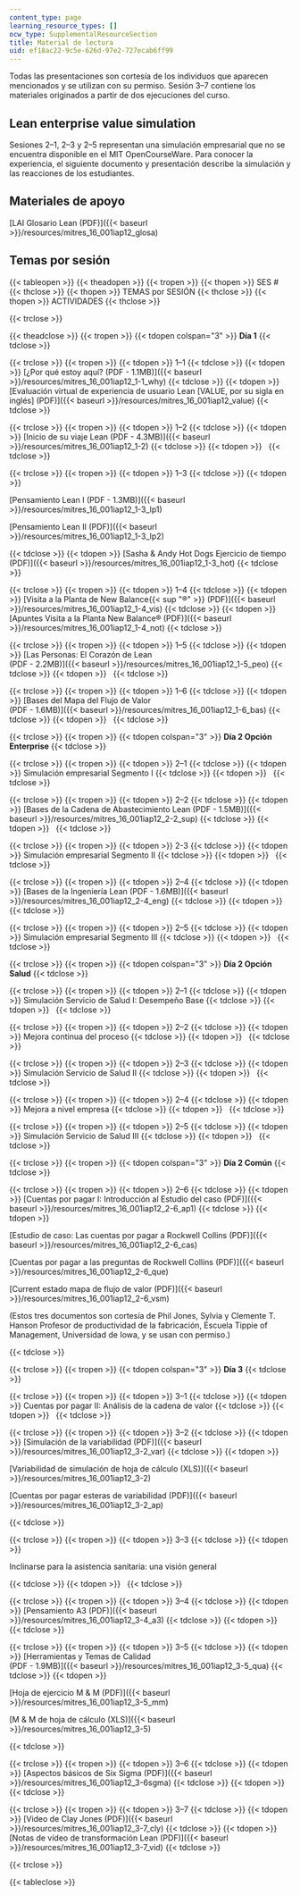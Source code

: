 ```yaml
---
content_type: page
learning_resource_types: []
ocw_type: SupplementalResourceSection
title: Material de lectura
uid: ef18ac22-9c5e-626d-97e2-727ecab6ff99
---
```


Todas las presentaciones son cortesía de los individuos que aparecen mencionados y se utilizan con su permiso. Sesión 3–7 contiene los materiales originados a partir de dos ejecuciones del curso.

Lean enterprise value simulation
--------------------------------

Sesiones 2–1, 2–3 y 2–5 representan una simulación empresarial que no se encuentra disponible en el MIT OpenCourseWare. Para conocer la experiencia, el siguiente documento y presentación describe la simulación y las reacciones de los estudiantes.

Materiales de apoyo
-------------------

[LAI Glosario Lean (PDF)]({{< baseurl >}}/resources/mitres_16_001iap12_glosa)

Temas por sesión
----------------

{{< tableopen >}}
{{< theadopen >}}
{{< tropen >}}
{{< thopen >}}
SES #
{{< thclose >}}
{{< thopen >}}
TEMAS por SESIÓN
{{< thclose >}}
{{< thopen >}}
ACTIVIDADES
{{< thclose >}}

{{< trclose >}}

{{< theadclose >}}
{{< tropen >}}
{{< tdopen colspan="3" >}}
**Día 1**
{{< tdclose >}}

{{< trclose >}}
{{< tropen >}}
{{< tdopen >}}
1–1
{{< tdclose >}}
{{< tdopen >}}
[¿Por qué estoy aquí? (PDF - 1.1MB)]({{< baseurl >}}/resources/mitres_16_001iap12_1-1_why)
{{< tdclose >}}
{{< tdopen >}}
[Evaluación virtual de experiencia de usuario Lean \[VALUE, por su sigla en inglés\] (PDF)]({{< baseurl >}}/resources/mitres_16_001iap12_value)
{{< tdclose >}}

{{< trclose >}}
{{< tropen >}}
{{< tdopen >}}
1–2
{{< tdclose >}}
{{< tdopen >}}
[Inicio de su viaje Lean (PDF - 4.3MB)]({{< baseurl >}}/resources/mitres_16_001iap12_1-2)
{{< tdclose >}}
{{< tdopen >}}
 
{{< tdclose >}}

{{< trclose >}}
{{< tropen >}}
{{< tdopen >}}
1–3
{{< tdclose >}}
{{< tdopen >}}


[Pensamiento Lean I (PDF - 1.3MB)]({{< baseurl >}}/resources/mitres_16_001iap12_1-3_lp1)

[Pensamiento Lean II (PDF)]({{< baseurl >}}/resources/mitres_16_001iap12_1-3_lp2)


{{< tdclose >}}
{{< tdopen >}}
[Sasha & Andy Hot Dogs Ejercicio de tiempo (PDF)]({{< baseurl >}}/resources/mitres_16_001iap12_1-3_hot)
{{< tdclose >}}

{{< trclose >}}
{{< tropen >}}
{{< tdopen >}}
1–4
{{< tdclose >}}
{{< tdopen >}}
[Visita a la Planta de New Balance{{< sup "®" >}} (PDF)]({{< baseurl >}}/resources/mitres_16_001iap12_1-4_vis)
{{< tdclose >}}
{{< tdopen >}}
[Apuntes Visita a la Planta New Balance® (PDF)]({{< baseurl >}}/resources/mitres_16_001iap12_1-4_not)
{{< tdclose >}}

{{< trclose >}}
{{< tropen >}}
{{< tdopen >}}
1–5
{{< tdclose >}}
{{< tdopen >}}
[Las Personas: El Corazón de Lean  
(PDF - 2.2MB)]({{< baseurl >}}/resources/mitres_16_001iap12_1-5_peo)
{{< tdclose >}}
{{< tdopen >}}
 
{{< tdclose >}}

{{< trclose >}}
{{< tropen >}}
{{< tdopen >}}
1–6
{{< tdclose >}}
{{< tdopen >}}
[Bases del Mapa del Flujo de Valor  
(PDF - 1.6MB)]({{< baseurl >}}/resources/mitres_16_001iap12_1-6_bas)
{{< tdclose >}}
{{< tdopen >}}
 
{{< tdclose >}}

{{< trclose >}}
{{< tropen >}}
{{< tdopen colspan="3" >}}
**Día 2 Opción Enterprise**
{{< tdclose >}}

{{< trclose >}}
{{< tropen >}}
{{< tdopen >}}
2–1
{{< tdclose >}}
{{< tdopen >}}
Simulación empresarial Segmento I
{{< tdclose >}}
{{< tdopen >}}
 
{{< tdclose >}}

{{< trclose >}}
{{< tropen >}}
{{< tdopen >}}
2–2
{{< tdclose >}}
{{< tdopen >}}
[Bases de la Cadena de Abastecimiento Lean (PDF - 1.5MB)]({{< baseurl >}}/resources/mitres_16_001iap12_2-2_sup)
{{< tdclose >}}
{{< tdopen >}}
 
{{< tdclose >}}

{{< trclose >}}
{{< tropen >}}
{{< tdopen >}}
2-3
{{< tdclose >}}
{{< tdopen >}}
Simulación empresarial Segmento II
{{< tdclose >}}
{{< tdopen >}}
 
{{< tdclose >}}

{{< trclose >}}
{{< tropen >}}
{{< tdopen >}}
2–4
{{< tdclose >}}
{{< tdopen >}}
[Bases de la Ingeniería Lean (PDF - 1.6MB)]({{< baseurl >}}/resources/mitres_16_001iap12_2-4_eng)
{{< tdclose >}}
{{< tdopen >}}
 
{{< tdclose >}}

{{< trclose >}}
{{< tropen >}}
{{< tdopen >}}
2–5
{{< tdclose >}}
{{< tdopen >}}
Simulación empresarial Segmento III
{{< tdclose >}}
{{< tdopen >}}
 
{{< tdclose >}}

{{< trclose >}}
{{< tropen >}}
{{< tdopen colspan="3" >}}
**Día 2 Opción Salud**
{{< tdclose >}}

{{< trclose >}}
{{< tropen >}}
{{< tdopen >}}
2–1
{{< tdclose >}}
{{< tdopen >}}
Simulación Servicio de Salud I: Desempeño Base
{{< tdclose >}}
{{< tdopen >}}
 
{{< tdclose >}}

{{< trclose >}}
{{< tropen >}}
{{< tdopen >}}
2–2
{{< tdclose >}}
{{< tdopen >}}
Mejora continua del proceso
{{< tdclose >}}
{{< tdopen >}}
 
{{< tdclose >}}

{{< trclose >}}
{{< tropen >}}
{{< tdopen >}}
2–3
{{< tdclose >}}
{{< tdopen >}}
Simulación Servicio de Salud II
{{< tdclose >}}
{{< tdopen >}}
 
{{< tdclose >}}

{{< trclose >}}
{{< tropen >}}
{{< tdopen >}}
2–4
{{< tdclose >}}
{{< tdopen >}}
Mejora a nivel empresa
{{< tdclose >}}
{{< tdopen >}}
 
{{< tdclose >}}

{{< trclose >}}
{{< tropen >}}
{{< tdopen >}}
2–5
{{< tdclose >}}
{{< tdopen >}}
Simulación Servicio de Salud III
{{< tdclose >}}
{{< tdopen >}}
 
{{< tdclose >}}

{{< trclose >}}
{{< tropen >}}
{{< tdopen colspan="3" >}}
**Día 2 Común**
{{< tdclose >}}

{{< trclose >}}
{{< tropen >}}
{{< tdopen >}}
2–6
{{< tdclose >}}
{{< tdopen >}}
[Cuentas por pagar I: Introducción al Estudio del caso (PDF)]({{< baseurl >}}/resources/mitres_16_001iap12_2-6_ap1)
{{< tdclose >}}
{{< tdopen >}}


[Estudio de caso: Las cuentas por pagar a Rockwell Collins (PDF)]({{< baseurl >}}/resources/mitres_16_001iap12_2-6_cas)

[Cuentas por pagar a las preguntas de Rockwell Collins (PDF)]({{< baseurl >}}/resources/mitres_16_001iap12_2-6_que)

[Current estado mapa de flujo de valor (PDF)]({{< baseurl >}}/resources/mitres_16_001iap12_2-6_vsm)

(Estos tres documentos son cortesía de Phil Jones, Sylvia y Clemente T. Hanson Profesor de productividad de la fabricación, Escuela Tippie of Management, Universidad de Iowa, y se usan con permiso.)


{{< tdclose >}}

{{< trclose >}}
{{< tropen >}}
{{< tdopen colspan="3" >}}
**Día 3**
{{< tdclose >}}

{{< trclose >}}
{{< tropen >}}
{{< tdopen >}}
3–1
{{< tdclose >}}
{{< tdopen >}}
Cuentas por pagar II: Análisis de la cadena de valor
{{< tdclose >}}
{{< tdopen >}}
 
{{< tdclose >}}

{{< trclose >}}
{{< tropen >}}
{{< tdopen >}}
3–2
{{< tdclose >}}
{{< tdopen >}}
[Simulación de la variabilidad (PDF)]({{< baseurl >}}/resources/mitres_16_001iap12_3-2_var)
{{< tdclose >}}
{{< tdopen >}}


[Variabilidad de simulación de hoja de cálculo (XLS)]({{< baseurl >}}/resources/mitres_16_001iap12_3-2)

[Cuentas por pagar esteras de variabilidad (PDF)]({{< baseurl >}}/resources/mitres_16_001iap12_3-2_ap)


{{< tdclose >}}

{{< trclose >}}
{{< tropen >}}
{{< tdopen >}}
3–3
{{< tdclose >}}
{{< tdopen >}}


Inclinarse para la asistencia sanitaria: una visión general


{{< tdclose >}}
{{< tdopen >}}
 
{{< tdclose >}}

{{< trclose >}}
{{< tropen >}}
{{< tdopen >}}
3–4
{{< tdclose >}}
{{< tdopen >}}
[Pensamiento A3 (PDF)]({{< baseurl >}}/resources/mitres_16_001iap12_3-4_a3)
{{< tdclose >}}
{{< tdopen >}}
 
{{< tdclose >}}

{{< trclose >}}
{{< tropen >}}
{{< tdopen >}}
3–5
{{< tdclose >}}
{{< tdopen >}}
[Herramientas y Temas de Calidad  
(PDF - 1.9MB)]({{< baseurl >}}/resources/mitres_16_001iap12_3-5_qua)
{{< tdclose >}}
{{< tdopen >}}


[Hoja de ejercicio M & M (PDF)]({{< baseurl >}}/resources/mitres_16_001iap12_3-5_mm)

[M & M de hoja de cálculo (XLS)]({{< baseurl >}}/resources/mitres_16_001iap12_3-5)


{{< tdclose >}}

{{< trclose >}}
{{< tropen >}}
{{< tdopen >}}
3–6
{{< tdclose >}}
{{< tdopen >}}
[Aspectos básicos de Six Sigma (PDF)]({{< baseurl >}}/resources/mitres_16_001iap12_3-6sgma)
{{< tdclose >}}
{{< tdopen >}}
 
{{< tdclose >}}

{{< trclose >}}
{{< tropen >}}
{{< tdopen >}}
3–7
{{< tdclose >}}
{{< tdopen >}}
[Video de Clay Jones (PDF)]({{< baseurl >}}/resources/mitres_16_001iap12_3-7_cly)
{{< tdclose >}}
{{< tdopen >}}
[Notas de vídeo de transformación Lean (PDF)]({{< baseurl >}}/resources/mitres_16_001iap12_3-7_vid)
{{< tdclose >}}

{{< trclose >}}

{{< tableclose >}}